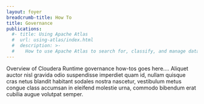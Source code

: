 ```yaml
---
layout: foyer
breadcrumb-title: How To
title: Governance
publications:
  #- title: Using Apache Atlas
  #  url: using-atlas/index.html
  #  description: >-
  #    How to use Apache Atlas to search for, classify, and manage data.
---
```

Overview of Cloudera Runtime governance how-tos goes here.... Aliquet
auctor nisl gravida odio suspendisse imperdiet quam id, nullam quisque
cras netus blandit habitant sodales nostra nascetur, vestibulum metus
congue class accumsan in eleifend molestie urna, commodo bibendum erat
cubilia augue volutpat semper.
